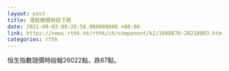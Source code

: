 ```yaml
---
layout: post
title: 港股競價時段下跌
date: 2021-09-03 09:26:56.000000000 +08:00
link: https://news.rthk.hk/rthk/ch/component/k2/1608870-20210903.htm
categories: rthk
---
```


恒生指數競價時段報26022點，跌67點。
